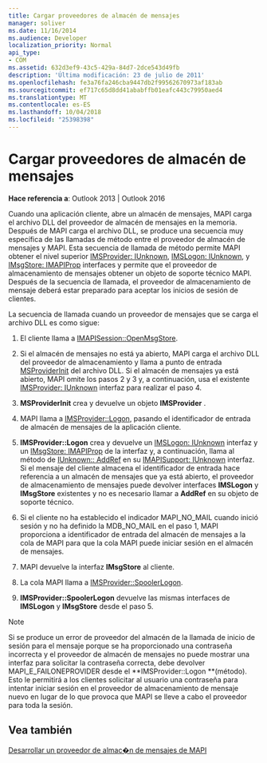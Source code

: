 ```yaml
---
title: Cargar proveedores de almacén de mensajes
manager: soliver
ms.date: 11/16/2014
ms.audience: Developer
localization_priority: Normal
api_type:
- COM
ms.assetid: 632d3ef9-43c5-429a-84d7-2dce543d49fb
description: 'Última modificación: 23 de julio de 2011'
ms.openlocfilehash: fe3a76fa246cba9447db2f99562670973af183ab
ms.sourcegitcommit: ef717c65d8dd41ababffb01eafc443c79950aed4
ms.translationtype: MT
ms.contentlocale: es-ES
ms.lasthandoff: 10/04/2018
ms.locfileid: "25398398"
---
```

# <a name="loading-message-store-providers"></a>Cargar proveedores de almacén de mensajes

  
  
**Hace referencia a**: Outlook 2013 | Outlook 2016 
  
Cuando una aplicación cliente, abre un almacén de mensajes, MAPI carga el archivo DLL del proveedor de almacén de mensajes en la memoria. Después de MAPI carga el archivo DLL, se produce una secuencia muy específica de las llamadas de método entre el proveedor de almacén de mensajes y MAPI. Esta secuencia de llamada de método permite MAPI obtener el nivel superior [IMSProvider: IUnknown](imsprovideriunknown.md), [IMSLogon: IUnknown](imslogoniunknown.md), y [IMsgStore: IMAPIProp](imsgstoreimapiprop.md) interfaces y permite que el proveedor de almacenamiento de mensajes obtener un objeto de soporte técnico MAPI. Después de la secuencia de llamada, el proveedor de almacenamiento de mensaje deberá estar preparado para aceptar los inicios de sesión de clientes. 
  
La secuencia de llamada cuando un proveedor de mensajes que se carga el archivo DLL es como sigue:
  
1. El cliente llama a [IMAPISession::OpenMsgStore](imapisession-openmsgstore.md).
    
2. Si el almacén de mensajes no está ya abierto, MAPI carga el archivo DLL del proveedor de almacenamiento y llama a punto de entrada [MSProviderInit](msproviderinit.md) del archivo DLL. Si el almacén de mensajes ya está abierto, MAPI omite los pasos 2 y 3 y, a continuación, usa el existente [IMSProvider: IUnknown](imsprovideriunknown.md) interfaz para realizar el paso 4. 
    
3. **MSProviderInit** crea y devuelve un objeto **IMSProvider** . 
    
4. MAPI llama a [IMSProvider::Logon](imsprovider-logon.md), pasando el identificador de entrada de almacén de mensajes de la aplicación cliente.
    
5. **IMSProvider::Logon** crea y devuelve un [IMSLogon: IUnknown](imslogoniunknown.md) interfaz y un [IMsgStore: IMAPIProp](imsgstoreimapiprop.md) de la interfaz y, a continuación, llama al método de [IUnknown:: AddRef](https://msdn.microsoft.com/library/b4316efd-73d4-4995-b898-8025a316ba63%28Office.15%29.aspx) en su [IMAPISupport: IUnknown](imapisupportiunknown.md) interfaz. Si el mensaje del cliente almacena el identificador de entrada hace referencia a un almacén de mensajes que ya está abierto, el proveedor de almacenamiento de mensajes puede devolver interfaces **IMSLogon** y **IMsgStore** existentes y no es necesario llamar a **AddRef** en su objeto de soporte técnico. 
    
6. Si el cliente no ha establecido el indicador MAPI_NO_MAIL cuando inició sesión y no ha definido la MDB_NO_MAIL en el paso 1, MAPI proporciona a identificador de entrada del almacén de mensajes a la cola de MAPI para que la cola MAPI puede iniciar sesión en el almacén de mensajes.
    
7. MAPI devuelve la interfaz **IMsgStore** al cliente. 
    
8. La cola MAPI llama a [IMSProvider::SpoolerLogon](imsprovider-spoolerlogon.md).
    
9. **IMSProvider::SpoolerLogon** devuelve las mismas interfaces de **IMSLogon** y **IMsgStore** desde el paso 5. 
    
> [!NOTE]
> Si se produce un error de proveedor del almacén de la llamada de inicio de sesión para el mensaje porque se ha proporcionado una contraseña incorrecta y el proveedor de almacén de mensajes no puede mostrar una interfaz para solicitar la contraseña correcta, debe devolver MAPI_E_FAILONEPROVIDER desde el **IMSProvider::Logon **(método). Esto le permitirá a los clientes solicitar al usuario una contraseña para intentar iniciar sesión en el proveedor de almacenamiento de mensaje nuevo en lugar de lo que provoca que MAPI se lleve a cabo el proveedor para toda la sesión. 
  
## <a name="see-also"></a>Vea también



[Desarrollar un proveedor de almac�n de mensajes de MAPI](developing-a-mapi-message-store-provider.md)

